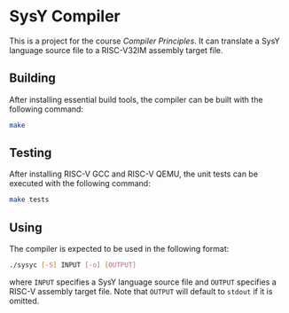 # SysY Compiler

This is a project for the course _Compiler Principles_. It can translate
a SysY language source file to a RISC-V32IM assembly target file.

## Building

After installing essential build tools, the compiler can be built with the
following command:
```sh
make
```

## Testing

After installing RISC-V GCC and RISC-V QEMU, the unit tests can be executed
with the following command:
```sh
make tests
```

## Using

The compiler is expected to be used in the following format:
```sh
./sysyc [-S] INPUT [-o] [OUTPUT]
```
where `INPUT` specifies a SysY language source file and `OUTPUT`
specifies a RISC-V assembly target file. Note that `OUTPUT` will
default to `stdout` if it is omitted.
